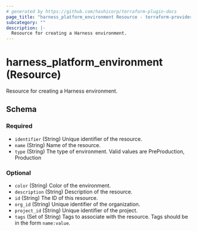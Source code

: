 ```yaml
---
# generated by https://github.com/hashicorp/terraform-plugin-docs
page_title: "harness_platform_environment Resource - terraform-provider-harness"
subcategory: ""
description: |-
  Resource for creating a Harness environment.
---
```


# harness_platform_environment (Resource)

Resource for creating a Harness environment.



<!-- schema generated by tfplugindocs -->
## Schema

### Required

- `identifier` (String) Unique identifier of the resource.
- `name` (String) Name of the resource.
- `type` (String) The type of environment. Valid values are PreProduction, Production

### Optional

- `color` (String) Color of the environment.
- `description` (String) Description of the resource.
- `id` (String) The ID of this resource.
- `org_id` (String) Unique identifier of the organization.
- `project_id` (String) Unique identifier of the project.
- `tags` (Set of String) Tags to associate with the resource. Tags should be in the form `name:value`.


